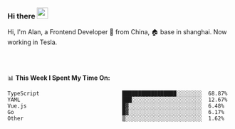 ### Hi there <img src="https://media.giphy.com/media/hvRJCLFzcasrR4ia7z/giphy.gif" width="25px">

<!-- ![visitors](https://visitor-badge.glitch.me/badge?page_id=dislfyer.dislfyer) -->

Hi, I'm Alan, a Frontend Developer 🚀 from China, 🏠 base in shanghai. Now working in Tesla.

<br/>
<br/>

📊 **This Week I Spent My Time On:**


<!--START_SECTION:waka-->

```text
TypeScript                          █████████████████░░░░░░░░  68.87%
YAML                                ███░░░░░░░░░░░░░░░░░░░░░░  12.67%
Vue.js                              █▓░░░░░░░░░░░░░░░░░░░░░░░  6.48%
Go                                  █▓░░░░░░░░░░░░░░░░░░░░░░░  6.17%
Other                               ▒░░░░░░░░░░░░░░░░░░░░░░░░  1.62%
```

<!--END_SECTION:waka-->

<!--
**About Me:**
 -->

